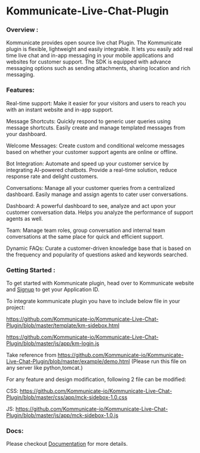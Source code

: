 # Kommunicate-Live-Chat-Plugin


### Overview :
Kommunicate provides open source live chat Plugin. The Kommunicate plugin is flexible, lightweight and easily integrable. 
It lets you easily add real time live chat and in-app messaging in your mobile applications and websites for customer support.
The SDK is equipped with advance messaging options such as sending attachments, sharing location and rich messaging.


### Features:

Real-time support:  Make it easier for your visitors and users to reach you with an instant website and in-app support. 

Message Shortcuts: Quickly respond to generic user queries using message shortcuts. Easily create and manage templated messages from your dashboard.

Welcome Messages: Create custom and conditional welcome messages based on whether your customer support agents are online or offline. 

Bot Integration: Automate and speed up your customer service by integrating AI-powered chatbots. Provide a real-time solution, reduce response rate and delight customers.

Conversations: Manage all your customer queries from a centralized dashboard. Easily manage and assign agents to cater user conversations.

Dashboard: A powerful dashboard to see, analyze and act upon your customer conversation data. Helps you analyze the performance of support agents as well.

Team: Manage team roles, group conversation and internal team conversations at the same place for quick and efficient support.

Dynamic FAQs: Curate a customer-driven knowledge base that is based on the frequency and popularity of questions asked and keywords searched.

### Getting Started :

To get started with Kommunicate plugin, head over to Kommunicate website and [Signup](https://dashboard.kommunicate.io/signup?utm_source=github&utm_medium=readme&utm_campaign=ios) to get your Application ID. 

To integrate kommunicate plugin you have to include below file in your project:

https://github.com/Kommunicate-io/Kommunicate-Live-Chat-Plugin/blob/master/template/km-sidebox.html

https://github.com/Kommunicate-io/Kommunicate-Live-Chat-Plugin/blob/master/js/app/km-login.js

Take reference from  https://github.com/Kommunicate-io/Kommunicate-Live-Chat-Plugin/blob/master/example/demo.html  (Please run this file on any server like python,tomcat.)

For any feature and design modification, following 2 file can be modified:

CSS: https://github.com/Kommunicate-io/Kommunicate-Live-Chat-Plugin/blob/master/css/app/mck-sidebox-1.0.css

JS: https://github.com/Kommunicate-io/Kommunicate-Live-Chat-Plugin/blob/master/js/app/mck-sidebox-1.0.js


### Docs:

Please checkout [Documentation](https://docs.kommunicate.io/docs/web-installation.html) for more details.
